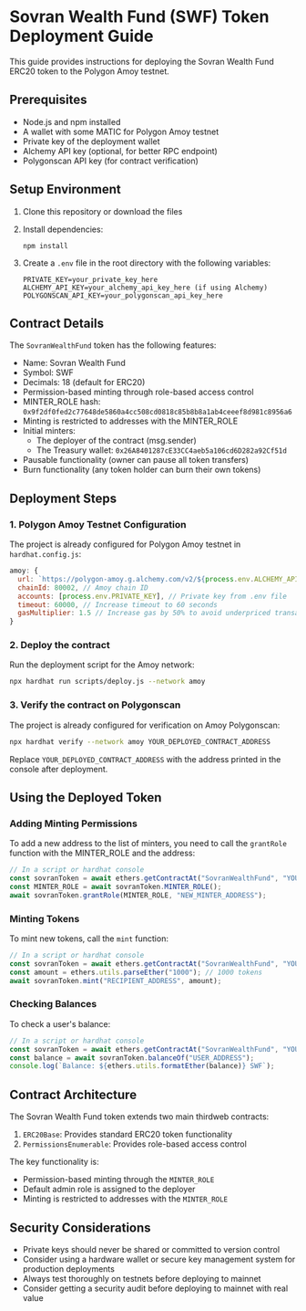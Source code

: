 # Sovran Wealth Fund (SWF) Token Deployment Guide

This guide provides instructions for deploying the Sovran Wealth Fund ERC20 token to the Polygon Amoy testnet.

## Prerequisites

- Node.js and npm installed
- A wallet with some MATIC for Polygon Amoy testnet
- Private key of the deployment wallet
- Alchemy API key (optional, for better RPC endpoint)
- Polygonscan API key (for contract verification)

## Setup Environment

1. Clone this repository or download the files
2. Install dependencies:
   ```
   npm install
   ```

3. Create a `.env` file in the root directory with the following variables:
   ```
   PRIVATE_KEY=your_private_key_here
   ALCHEMY_API_KEY=your_alchemy_api_key_here (if using Alchemy)
   POLYGONSCAN_API_KEY=your_polygonscan_api_key_here
   ```

## Contract Details

The `SovranWealthFund` token has the following features:
- Name: Sovran Wealth Fund
- Symbol: SWF
- Decimals: 18 (default for ERC20)
- Permission-based minting through role-based access control
- MINTER_ROLE hash: `0x9f2df0fed2c77648de5860a4cc508cd0818c85b8b8a1ab4ceeef8d981c8956a6`
- Minting is restricted to addresses with the MINTER_ROLE
- Initial minters:
  - The deployer of the contract (msg.sender)
  - The Treasury wallet: `0x26A8401287cE33CC4aeb5a106cd6D282a92Cf51d`
- Pausable functionality (owner can pause all token transfers)
- Burn functionality (any token holder can burn their own tokens)

## Deployment Steps

### 1. Polygon Amoy Testnet Configuration

The project is already configured for Polygon Amoy testnet in `hardhat.config.js`:

```javascript
amoy: {
  url: `https://polygon-amoy.g.alchemy.com/v2/${process.env.ALCHEMY_API_KEY}`, // Alchemy Amoy RPC endpoint
  chainId: 80002, // Amoy chain ID
  accounts: [process.env.PRIVATE_KEY], // Private key from .env file
  timeout: 60000, // Increase timeout to 60 seconds
  gasMultiplier: 1.5 // Increase gas by 50% to avoid underpriced transactions
}
```

### 2. Deploy the contract

Run the deployment script for the Amoy network:

```bash
npx hardhat run scripts/deploy.js --network amoy
```

### 3. Verify the contract on Polygonscan

The project is already configured for verification on Amoy Polygonscan:

```bash
npx hardhat verify --network amoy YOUR_DEPLOYED_CONTRACT_ADDRESS
```

Replace `YOUR_DEPLOYED_CONTRACT_ADDRESS` with the address printed in the console after deployment.

## Using the Deployed Token

### Adding Minting Permissions

To add a new address to the list of minters, you need to call the `grantRole` function with the MINTER_ROLE and the address:

```javascript
// In a script or hardhat console
const sovranToken = await ethers.getContractAt("SovranWealthFund", "YOUR_DEPLOYED_CONTRACT_ADDRESS");
const MINTER_ROLE = await sovranToken.MINTER_ROLE();
await sovranToken.grantRole(MINTER_ROLE, "NEW_MINTER_ADDRESS");
```

### Minting Tokens

To mint new tokens, call the `mint` function:

```javascript
// In a script or hardhat console
const sovranToken = await ethers.getContractAt("SovranWealthFund", "YOUR_DEPLOYED_CONTRACT_ADDRESS");
const amount = ethers.utils.parseEther("1000"); // 1000 tokens
await sovranToken.mint("RECIPIENT_ADDRESS", amount);
```

### Checking Balances

To check a user's balance:

```javascript
// In a script or hardhat console
const sovranToken = await ethers.getContractAt("SovranWealthFund", "YOUR_DEPLOYED_CONTRACT_ADDRESS");
const balance = await sovranToken.balanceOf("USER_ADDRESS");
console.log(`Balance: ${ethers.utils.formatEther(balance)} SWF`);
```

## Contract Architecture

The Sovran Wealth Fund token extends two main thirdweb contracts:

1. `ERC20Base`: Provides standard ERC20 token functionality
2. `PermissionsEnumerable`: Provides role-based access control

The key functionality is:
- Permission-based minting through the `MINTER_ROLE`
- Default admin role is assigned to the deployer
- Minting is restricted to addresses with the `MINTER_ROLE`

## Security Considerations

- Private keys should never be shared or committed to version control
- Consider using a hardware wallet or secure key management system for production deployments
- Always test thoroughly on testnets before deploying to mainnet
- Consider getting a security audit before deploying to mainnet with real value